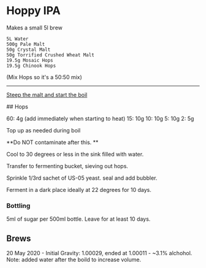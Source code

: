 


# Hoppy IPA

Makes a small 5l brew

```
5L Water
500g Pale Malt 
50g Crystal Malt
50g Torrified Crushed Wheat Malt 
19.5g Mosaic Hops
19.5g Chinook Hops
```

(Mix Hops so it's a 50:50 mix)

---


[Steep the malt and start the boil](Steeping_and_Boiling)





## Hops

60: 4g  (add immediately when starting to heat)
15: 10g
10: 10g
5: 10g
2: 5g


Top up as needed during boil

**Do NOT contaminate after this. **

Cool to 30 degrees or less in the sink filled with water. 

Transfer to fermenting bucket, sieving out hops. 

Sprinkle 1/3rd sachet of US-05 yeast. seal and add bubbler. 

Ferment in a dark place ideally at 22 degrees for 10 days. 


### Bottling

5ml of sugar per 500ml bottle. Leave for at least 10 days.

## Brews

20 May 2020 - Initial Gravity: 1.00029, ended at 1.00011 - ~3.1% alchohol. Note: added water after the boild to increase volume. 



